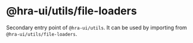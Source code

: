# @hra-ui/utils/file-loaders

Secondary entry point of `@hra-ui/utils`. It can be used by importing from `@hra-ui/utils/file-loaders`.
